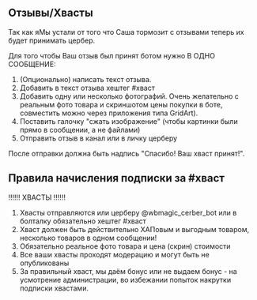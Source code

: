## Отзывы/Хвасты
Так как яМы устали от того что Саша тормозит с отзывами теперь их будет принимать цербер.

Для того чтобы Ваш отзыв был принят ботом нужно В ОДНО СООБЩЕНИЕ:  
 1. (Опционально) написать текст отзыва.  
 2. Добавить в текст отзыва хештег #хваст  
 3. Добавить одну или несколько фотографий. Очень желательно с реальным фото товара и скриншотом цены покупки в боте, совместить можно через приложения типа GridArt).  
 4. Поставить галочку "сжать изображение" (чтобы картинки были прямо в сообщении, а не файлами)  
 5. Отправить отзыв в канал или в личку церберу  
  
После отправки должна быть надпись "Спасибо! Ваш хваст принят!".

## Правила начисления подписки за #хваст
‼️‼️‼️ ХВАСТЫ ‼️‼️‼️  
  
1. Хвасты отправляются или церберу @wbmagic_cerber_bot или в болталку обязательно хештег #хваст  
2. Хваст должен быть действительно ХАПовым и выгодным товаром, несколько товаров в одном сообщении!  
3. Обязательно реальное фото товара и цена (скрин) стоимости  
4. Все ваши хвасты проходят модерацию и могут быть не опубликованы  
5. За правильный хваст, мы даём бонус или не выдаем бонус - на усмотрение администрации, во избежании попыток накрутки подписки хвастами.  
